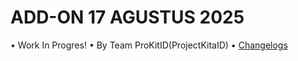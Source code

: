 # ADD-ON 17 AGUSTUS 2025
 • Work In Progres!
 • By Team ProKitID(ProjectKitaID)
 • [Changelogs](https://github.com/ProKitID/minecraft-17agustus-addon/changelog.md)
